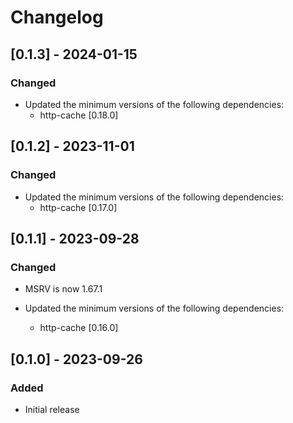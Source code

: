 
# Changelog

## [0.1.3] - 2024-01-15

### Changed

- Updated the minimum versions of the following dependencies:
  - http-cache [0.18.0]

## [0.1.2] - 2023-11-01

### Changed

- Updated the minimum versions of the following dependencies:
  - http-cache [0.17.0]

## [0.1.1] - 2023-09-28

### Changed

- MSRV is now 1.67.1

- Updated the minimum versions of the following dependencies:
    - http-cache [0.16.0]

## [0.1.0] - 2023-09-26

### Added

- Initial release
